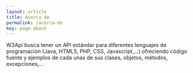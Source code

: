 ```yaml
---
layout: article
title: Acerca de
permalink: /acerca-de
key: page-about
---
```


W3Api busca tener un API estándar para diferentes lenguajes de programación (Java, HTML5, PHP, CSS, Javascript,...) ofreciendo código fuente y ejemplos de cada unas de sus clases, objetos, métodos, excepciones,...